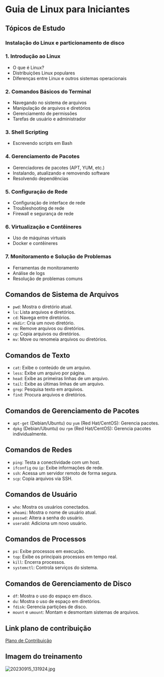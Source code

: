 # Guia de Linux para Iniciantes

## Tópicos de Estudo

### Instalação do Linux e particionamento de disco

### 1. Introdução ao Linux
- O que é Linux?
- Distribuições Linux populares
- Diferenças entre Linux e outros sistemas operacionais

### 2. Comandos Básicos do Terminal
- Navegando no sistema de arquivos
- Manipulação de arquivos e diretórios
- Gerenciamento de permissões
- Tarefas de usuário e administrador

### 3. Shell Scripting
- Escrevendo scripts em Bash

### 4. Gerenciamento de Pacotes
- Gerenciadores de pacotes (APT, YUM, etc.)
- Instalando, atualizando e removendo software
- Resolvendo dependências

### 5. Configuração de Rede
- Configuração de interface de rede
- Troubleshooting de rede
- Firewall e segurança de rede

### 6. Virtualização e Contêineres
- Uso de máquinas virtuais
- Docker e contêineres

### 7. Monitoramento e Solução de Problemas
- Ferramentas de monitoramento
- Análise de logs
- Resolução de problemas comuns

## Comandos de Sistema de Arquivos

- `pwd`: Mostra o diretório atual.
- `ls`: Lista arquivos e diretórios.
- `cd`: Navega entre diretórios.
- `mkdir`: Cria um novo diretório.
- `rm`: Remove arquivos ou diretórios.
- `cp`: Copia arquivos ou diretórios.
- `mv`: Move ou renomeia arquivos ou diretórios.

## Comandos de Texto

- `cat`: Exibe o conteúdo de um arquivo.
- `less`: Exibe um arquivo por página.
- `head`: Exibe as primeiras linhas de um arquivo.
- `tail`: Exibe as últimas linhas de um arquivo.
- `grep`: Pesquisa texto em arquivos.
- `find`: Procura arquivos e diretórios.
  
## Comandos de Gerenciamento de Pacotes

- `apt-get` (Debian/Ubuntu) ou `yum` (Red Hat/CentOS): Gerencia pacotes.
- `dpkg` (Debian/Ubuntu) ou `rpm` (Red Hat/CentOS): Gerencia pacotes individualmente.
  
## Comandos de Redes

- `ping`: Testa a conectividade com um host.
- `ifconfig` ou `ip`: Exibe informações de rede.
- `ssh`: Acessa um servidor remoto de forma segura.
- `scp`: Copia arquivos via SSH.

## Comandos de Usuário

- `who`: Mostra os usuários conectados.
- `whoami`: Mostra o nome de usuário atual.
- `passwd`: Altera a senha do usuário.
- `useradd`: Adiciona um novo usuário.

## Comandos de Processos

- `ps`: Exibe processos em execução.
- `top`: Exibe os principais processos em tempo real.
- `kill`: Encerra processos.
- `systemctl`: Controla serviços do sistema.

## Comandos de Gerenciamento de Disco

- `df`: Mostra o uso do espaço em disco.
- `du`: Mostra o uso de espaço em diretórios.
- `fdisk`: Gerencia partições de disco.
- `mount` e `umount`: Montam e desmontam sistemas de arquivos.


## Link plano de contribuição

[Plano de Contribuição](https://github.com/fga-eps-mds/2023-2-GEROcuidado-Doc/blob/main/docs/planejamento/plano_de_contribuicao.md)

## Imagem do treinamento

![20230915_131924.jpg](https://github.com/fga-eps-mds/2023-2-GEROcuidado-Doc/assets/51385738/983f20a6-5e28-485d-a1b8-c1949d1e685e)
